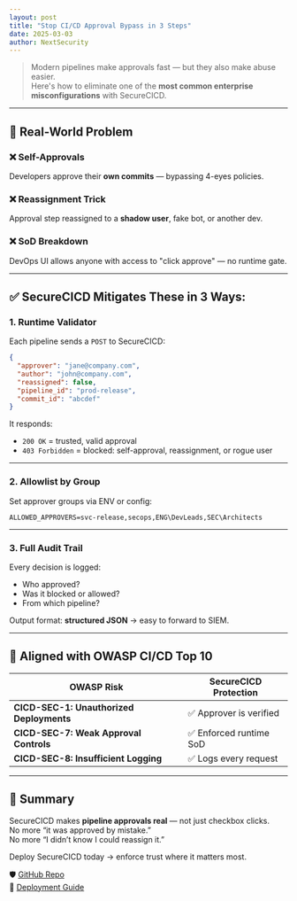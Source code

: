 ```yaml
---
layout: post
title: "Stop CI/CD Approval Bypass in 3 Steps"
date: 2025-03-03
author: NextSecurity
---
```


> Modern pipelines make approvals fast — but they also make abuse easier.  
> Here's how to eliminate one of the **most common enterprise misconfigurations** with SecureCICD.

---

## 🚨 Real-World Problem

### ❌ Self-Approvals
Developers approve their **own commits** — bypassing 4-eyes policies.

### ❌ Reassignment Trick
Approval step reassigned to a **shadow user**, fake bot, or another dev.

### ❌ SoD Breakdown
DevOps UI allows anyone with access to "click approve" — no runtime gate.

---

## ✅ SecureCICD Mitigates These in 3 Ways:

### 1. Runtime Validator

Each pipeline sends a `POST` to SecureCICD:

```json
{
  "approver": "jane@company.com",
  "author": "john@company.com",
  "reassigned": false,
  "pipeline_id": "prod-release",
  "commit_id": "abcdef"
}
```

It responds:
- `200 OK` = trusted, valid approval
- `403 Forbidden` = blocked: self-approval, reassignment, or rogue user

---

### 2. Allowlist by Group

Set approver groups via ENV or config:

```env
ALLOWED_APPROVERS=svc-release,secops,ENG\DevLeads,SEC\Architects
```

---

### 3. Full Audit Trail

Every decision is logged:
- Who approved?
- Was it blocked or allowed?
- From which pipeline?

Output format: **structured JSON** → easy to forward to SIEM.

---

## 🔐 Aligned with OWASP CI/CD Top 10

| OWASP Risk | SecureCICD Protection |
|------------|------------------------|
| **CICD-SEC-1: Unauthorized Deployments** | ✅ Approver is verified |
| **CICD-SEC-7: Weak Approval Controls** | ✅ Enforced runtime SoD |
| **CICD-SEC-8: Insufficient Logging** | ✅ Logs every request |

---

## 🏁 Summary

SecureCICD makes **pipeline approvals real** — not just checkbox clicks.  
No more “it was approved by mistake.”  
No more “I didn’t know I could reassign it.”

Deploy SecureCICD today → enforce trust where it matters most.

🛡️ [GitHub Repo](https://github.com/YOURUSER/securecicd)  
📘 [Deployment Guide](/DEPLOYMENT.html)
